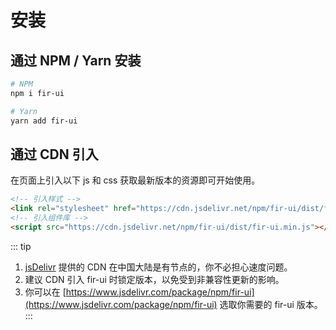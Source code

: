 # 安装

## 通过 NPM / Yarn 安装

```bash
# NPM
npm i fir-ui

# Yarn
yarn add fir-ui
```

## 通过 CDN 引入

在页面上引入以下 js 和 css 获取最新版本的资源即可开始使用。

```html
<!-- 引入样式 -->
<link rel="stylesheet" href="https://cdn.jsdelivr.net/npm/fir-ui/dist/fir-ui.min.css">
<!-- 引入组件库 -->
<script src="https://cdn.jsdelivr.net/npm/fir-ui/dist/fir-ui.min.js"></script>
```

::: tip
1. [jsDelivr](https://www.jsdelivr.com/) 提供的 CDN 在中国大陆是有节点的，你不必担心速度问题。
2. 建议 CDN 引入 fir-ui 时锁定版本，以免受到非兼容性更新的影响。
2. 你可以在 [https://www.jsdelivr.com/package/npm/fir-ui](https://www.jsdelivr.com/package/npm/fir-ui) 选取你需要的 fir-ui 版本。
:::